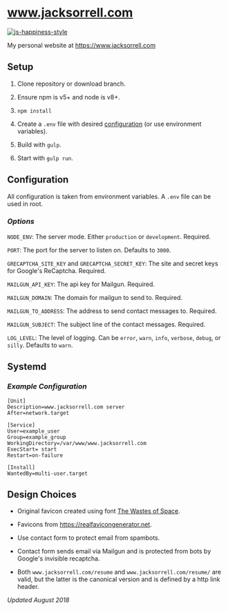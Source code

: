 # www.jacksorrell.com
[![js-happiness-style](https://img.shields.io/badge/code%20style-happiness-brightgreen.svg)](https://github.com/JedWatson/happiness)

My personal website at <https://www.jacksorrell.com>

## Setup
1.  Clone repository or download branch.

1.  Ensure npm is v5+ and node is v8+.

1.  `npm install`

1.  Create a `.env` file with desired [configuration](#configuration)
(or use environment variables).

1.  Build with `gulp`.

1.  Start with `gulp run`.

## Configuration
All configuration is taken from environment variables.
A `.env` file can be used in root.

### _Options_
`NODE_ENV`: The server mode. Either `production` or `development`. Required.

`PORT`: The port for the server to listen on. Defaults to `3000`.

`GRECAPTCHA_SITE_KEY` and `GRECAPTCHA_SECRET_KEY`:
The site and secret keys for Google's ReCaptcha. Required.

`MAILGUN_API_KEY`: The api key for Mailgun. Required.

`MAILGUN_DOMAIN`: The domain for mailgun to send to. Required.

`MAILGUN_TO_ADDRESS`: The address to send contact messages to. Required.

`MAILGUN_SUBJECT`: The subject line of the contact messages. Required.

`LOG_LEVEL`: The level of logging.
Can be `error`, `warn`, `info`, `verbose`, `debug`, or `silly`.
Defaults to `warn`.

## Systemd
### _Example Configuration_
```systemd
[Unit]
Description=www.jacksorrell.com server
After=network.target

[Service]
User=example_user
Group=example_group
WorkingDirectory=/var/www/www.jacksorrell.com
ExecStart= start
Restart=on-failure

[Install]
WantedBy=multi-user.target
```

## Design Choices
-   Original favicon created using font [The Wastes of Space](http://www.fontspace.com/chequered-ink/the-wastes-of-space).

-   Favicons from <https://realfavicongenerator.net>.

-   Use contact form to protect email from spambots.

-   Contact form sends email via Mailgun and is protected from bots
by Google's invisible recaptcha.

-   Both `www.jacksorrell.com/resume` and
`www.jacksorrell.com/resume/` are valid,
but the latter is the canonical version and is defined by a http link header.

_Updated August 2018_
